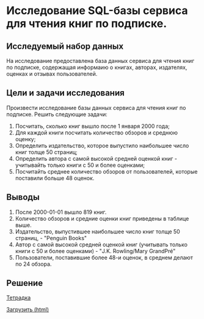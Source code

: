 # Исследование SQL-базы сервиса для чтения книг по подписке.

## Исследуемый набор данных
На исследование предоставлена база данных сервиса для чтения книг по подписке, содержащая информаию о книгах, авторах, издателях, оценках и отзывах пользователей.
## Цели и задачи исследования
Произвести исследование базы данных сервиса для чтения книг по подписке. Решить следующие задачи:
1. Посчитать, сколько книг вышло после 1 января 2000 года;
2. Для каждой книги посчитать количество обзоров и среднюю оценку;
3. Определить издательство, которое выпустило наибольшее число книг толще 50 страниц;
4. Определить автора с самой высокой средней оценкой книг - учитывайть только книги с 50 и более оценками;
5. Посчитайть среднее количество обзоров от пользователей, которые поставили больше 48 оценок.
## Выводы
1. После 2000-01-01 вышло 819 книг.
2. Количество обзоров и средние оценки книг приведены в таблице выше.
3. Издательство, выпустившее наибольшее число книг толще 50 страниц, - "Penguin Books"
4. Автор с самой высокой средней оценкой книг (учитывать только книги с 50 и более оценками) - "J.K. Rowling/Mary GrandPré"
5. Пользователи, поставившие более 48-и оценок, в среднем делают по 24 обзора.
## Решение
[Тетрадка](https://github.com/anik2-y/Portfolio/blob/main/SQL/0feec723-4c1c-4e91-9daf-009bcadb0db6.ipynb)

[Загрузить (html)](https://disk.yandex.ru/d/OiyucIH6YzlTuA)
